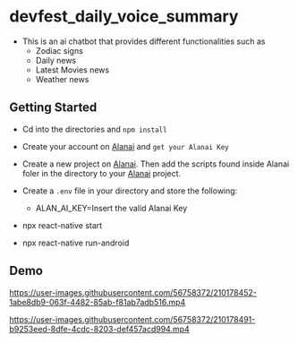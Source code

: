 # devfest_daily_voice_summary


  -   This is an ai chatbot that provides different functionalities such as 
      - Zodiac signs
      - Daily news
      - Latest Movies news
      - Weather news
 
## Getting Started
-   Cd into the directories and `npm install`
-   Create your account on [Alanai](https://alan.app/) and `get your Alanai Key`
-   Create a new project on [Alanai](https://alan.app/). Then add the scripts found inside Alanai foler in the directory to your [Alanai](https://alan.app/) project.
      

-   Create a `.env` file in your directory and store the following:
      -   ALAN_AI_KEY=Insert the valid Alanai Key
-   npx react-native start
-   npx react-native run-android

 


## Demo 


  https://user-images.githubusercontent.com/56758372/210178452-1abe8db9-063f-4482-85ab-f81ab7adb516.mp4
  
  https://user-images.githubusercontent.com/56758372/210178491-b9253eed-8dfe-4cdc-8203-def457acd994.mp4
  
